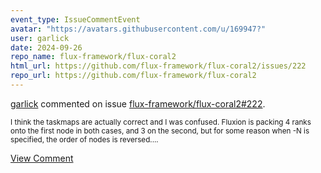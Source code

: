 ```yaml
---
event_type: IssueCommentEvent
avatar: "https://avatars.githubusercontent.com/u/169947?"
user: garlick
date: 2024-09-26
repo_name: flux-framework/flux-coral2
html_url: https://github.com/flux-framework/flux-coral2/issues/222
repo_url: https://github.com/flux-framework/flux-coral2
---
```


<a href='https://github.com/garlick' target='_blank'>garlick</a> commented on issue <a href='https://github.com/flux-framework/flux-coral2/issues/222' target='_blank'>flux-framework/flux-coral2#222</a>.

<small>I think the taskmaps are actually correct and I was confused.    Fluxion is packing 4 ranks onto the first node in both cases, and 3 on the second, but for some reason when -N is specified, the order of nodes is reversed....</small>

<a href='https://github.com/flux-framework/flux-coral2/issues/222' target='_blank'>View Comment</a>
